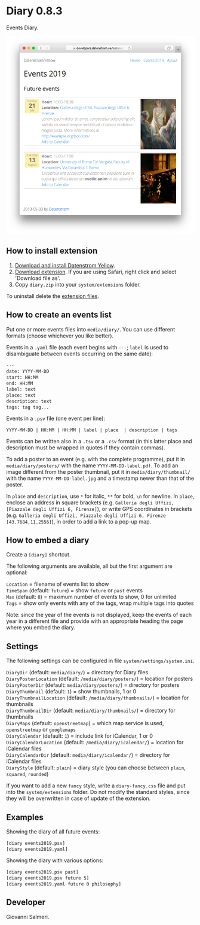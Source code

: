 Diary 0.8.3
==========
Events Diary.

<p align="center"><img src="diary-screenshot.png?raw=true" alt="Screenshot"></p>

## How to install extension

1. [Download and install Datenstrom Yellow](https://github.com/datenstrom/yellow/).
2. [Download extension](../../archive/master.zip). If you are using Safari, right click and select 'Download file as'.
3. Copy `diary.zip` into your `system/extensions` folder.

To uninstall delete the [extension files](extension.ini).

## How to create an events list

Put one or more events files into `media/diary/`. You can use different formats (choose whichever you like better).

Events in a `.yaml` file (each event begins with `---`; `label` is used to disambiguate between events occurring on the same date):

    ---
    date: YYYY-MM-DD
    start: HH:MM
    end: HH:MM
    label: text
    place: text
    description: text
    tags: tag tag...

Events in a `.psv` file (one event per line):

    YYYY-MM-DD | HH:MM | HH:MM | label | place  | description | tags

Events can be written also in a `.tsv` or a `.csv` format (in this latter place and description must be wrapped in quotes if they contain commas).

To add a poster to an event (e.g. with the complete programme), put it in `media/diary/posters/` with the name `YYYY-MM-DD-label.pdf`. To add an image different from the poster thumbnail, put it in `media/diary/thumbnail/` with the name `YYYY-MM-DD-label.jpg` and a timestamp newer than that of the poster.

In `place` and `description`, use `*` for italic, `**` for bold, `\n` for newline. In `place`, enclose an address in square brackets (e.g. `Galleria degli Uffizi, [Piazzale degli Uffizi 6, Firenze]`), or write GPS coordinates in brackets (e.g. `Galleria degli Uffizi, Piazzale degli Uffizi 6, Firenze [43.7684,11.2556]`), in order to add a link to a pop-up map.

## How to embed a diary

Create a `[diary]` shortcut.

The following arguments are available, all but the first argument are optional:

`Location` = filename of events list to show  
`TimeSpan` (default: `future`) = show `future` or `past` events  
`Max` (default: `0`) = maximum number of events to show, 0 for unlimited  
`Tags` = show only events with any of the tags, wrap multiple tags into quotes  

Note: since the year of the events is not displayed, keep the events of each year in a different file and provide with an appropriate heading the page where you embed the diary.

## Settings

The following settings can be configured in file `system/settings/system.ini`.

`DiaryDir` (default: `media/diary/`) = directory for Diary files  
`DiaryPosterLocation` (default: `/media/diary/posters/`) = location for posters  
`DiaryPosterDir` (default: `media/diary/posters/`) = directory for posters  
`DiaryThumbnail` (default: `1`) = show thumbnails, 1 or 0  
`DiaryThumbnailLocation` (default: `/media/diary/thumbnails/`) = location for thumbnails  
`DiaryThumbnailDir` (default: `media/diary/thumbnails/`) = directory for thumbnails  
`DiaryMaps` (default: `openstreetmap`) = which map service is used, `openstreetmap` or `googlemaps`  
`DiaryCalendar` (default: `1`) = include link for iCalendar, 1 or 0  
`DiaryCalendarLocation` (default: `/media/diary/icalendar/`) = location for iCalendar files  
`DiaryCalendarDir` (default: `media/diary/icalendar/`) = directory for iCalendar files  
`DiaryStyle` (default: `plain`) = diary style (you can choose between `plain`, `squared`, `rounded`)  

If you want to add a new `fancy` style, write a `diary-fancy.css`  file and put into the `system/extensions` folder. Do not modify the standard styles, since they will be overwritten in case of update of the extension.

## Examples

Showing the diary of all future events:

    [diary events2019.psv]
    [diary events2019.yaml]

Showing the diary with various options:

    [diary events2019.psv past]
    [diary events2019.psv future 5]
    [diary events2019.yaml future 0 philosophy]

## Developer

Giovanni Salmeri.
